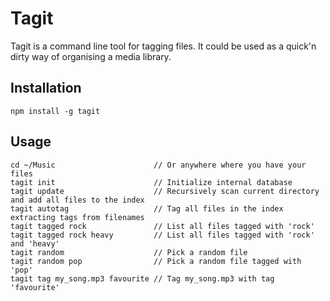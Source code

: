 Tagit
=====

Tagit is a command line tool for tagging files. It could be used as a quick'n dirty way of organising a media
library.



Installation
------------

    npm install -g tagit
    

Usage
-----

    cd ~/Music                      // Or anywhere where you have your files
    tagit init                      // Initialize internal database
    tagit update                    // Recursively scan current directory and add all files to the index
    tagit autotag                   // Tag all files in the index extracting tags from filenames
    tagit tagged rock               // List all files tagged with 'rock'
    tagit tagged rock heavy         // List all files tagged with 'rock' and 'heavy'
    tagit random                    // Pick a random file
    tagit random pop                // Pick a random file tagged with 'pop'
    tagit tag my_song.mp3 favourite // Tag my_song.mp3 with tag 'favourite'
    
